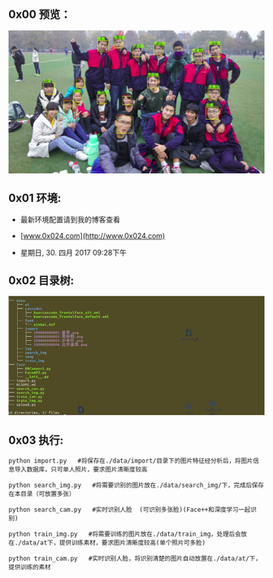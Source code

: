 

## 0x00 预览：
![](https://github.com/0x024/FRT/blob/master/data/temp/exp.png) 
## 0x01 环境:

- 最新环境配置请到我的博客查看

- [www.0x024.com](http://www.0x024.com) 

- 星期日, 30. 四月 2017 09:28下午 


## 0x02 目录树:

![image](https://github.com/0x024/FRT/blob/master/data/temp/tree.png)

## 0x03 执行:



```
python import.py   #将保存在./data/import/目录下的图片特征经分析后，将图片信息导入数据库，只可单人照片，要求图片清晰度较高
```
```
python search_img.py   #将需要识别的图片放在./data/search_img/下，完成后保存在本目录（可放置多张）
```
```
python search_cam.py   #实时识别人脸  (可识别多张脸)(Face++和深度学习一起识别)
```
```
python train_img.py   #将需要训练的图片放在./data/train_img，处理后会放在./data/at下，提供训练素材，要求图片清晰度较高(单个照片可多脸)
```
```
python train_cam.py   #实时识别人脸，将识别清楚的图片自动放置在./data/at/下，提供训练的素材
```
